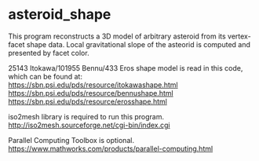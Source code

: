 # asteroid_shape

This program reconstructs a 3D model of arbitrary asteroid from its vertex-facet shape data.
Local gravitational slope of the asteorid is computed and presented by facet color.

25143 Itokawa/101955 Bennu/433 Eros shape model is read in this code, which can be found at:  
https://sbn.psi.edu/pds/resource/itokawashape.html  
https://sbn.psi.edu/pds/resource/bennushape.html  
https://sbn.psi.edu/pds/resource/erosshape.html  

iso2mesh library is required to run this program.  
http://iso2mesh.sourceforge.net/cgi-bin/index.cgi

Parallel Computing Toolbox is optional.  
https://www.mathworks.com/products/parallel-computing.html
